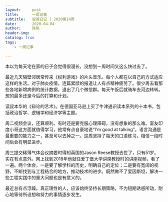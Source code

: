 ```yaml
---
layout:     post
title:      一周记事
subtitle:   留德日记 | 2020第14周
date:       2020-04-04
author:     陈陈
header-img: 
catalog: true
tags:
    - 一周记事

---
```


本以为每天宅在家的日子会觉得很漫长，没想到一周时间又这么快过去了。
  
最近几天隔壁邻居常传来《权利游戏》的片头音乐。每个人都在以自己的方式适应这样的生活。对于肺炎疫情，连篇累牍的报道让人有点精神疲劳了。很少再去看那些各地新增病例的统计数据，退出了几个微信群。每天午饭后就骑车去河边转转。想的最多还是今后的打算和计划。
  
读叔本华的《辩论的艺术》。在德国亚马逊上买了牛津通识读本系列的十本书，包括政治哲学、逻辑学和经济学等主题。
  
周二视频会议，还算顺利。有时还是要克服心理障碍，没有想象的那么难。室友印度小哥这方面就值得学习，他常有点自豪地说“I'm good at talking”。语言沟通是最重要的能力之一，甚至可以去掉之一。这周坚持了每天的口语练习，相信一段时间后会有明显进步。
  
周三提交稀薄气体会议摘要时得知英国的Jason Reese教授去世了，只有51岁。实在有点意外。网上找到2018年他就任爱丁堡大学讲席教授时的讲座视频，看了一遍。两个体会，一是要了解学科的历史，明确自己的定位；二是要有宽阔的视野，不断找到与工程结合的地方，推动技术的进步。既然做不了爱因斯坦，解决一些工程实践中的重大问题也是有意义的。
  
最近总有点浮躁。真正理性的人，应该始终坚持长期策略，不为短期诱惑所动，耐心地等待所设想和努力的事情逐步发生。
